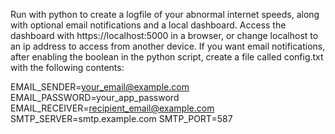 Run with python to create a logfile of your abnormal internet speeds, along with optional email notifications and a local dashboard.
Access the dashboard with https://localhost:5000 in a browser, or change localhost to an ip address to access from another device.
If you want email notifications, after enabling the boolean in the python script, create a file called config.txt with the following contents:

EMAIL_SENDER=your_email@example.com
EMAIL_PASSWORD=your_app_password
EMAIL_RECEIVER=recipient_email@example.com
SMTP_SERVER=smtp.example.com
SMTP_PORT=587
